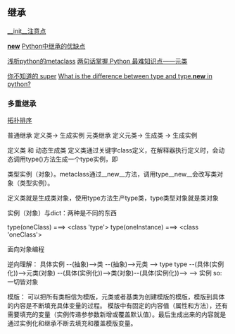 ## 继承
[__init__注意点](https://www.cnblogs.com/zyxstar2003/archive/2011/03/21/1989954.html)

[__new__](https://blog.csdn.net/four_infinite/article/details/52798919)
[Python中继承的优缺点](https://www.cnblogs.com/zyxstar2003/archive/2011/03/21/1989954.html)

[浅析python的metaclass](http://jianpx.iteye.com/blog/908121)
[两句话掌握 Python 最难知识点——元类
](http://python.jobbole.com/88795/)

[ 你不知道的 super](http://python.jobbole.com/86787/)
[What is the difference between type and type.__new__ in python?](https://stackoverflow.com/questions/2608708/what-is-the-difference-between-type-and-type-new-in-python)


### 多重继承
[拓扑排序](https://kevinguo.me/2018/01/19/python-topological-sorting/)


普通继承
定义类-> 生成实例
元类继承
定义元类-> 生成类 -> 生成实例

定义类 和 动态生成类
定义类通过关键字class定义，在解释器执行定义时，会动态调用type()方法生成一个type实例，即

类型实例（对象）。metaclass通过__new__方法，调用type__new__会改写类对象（类型实例）。

定义类就是生成类对象，使用type方法生产type类，type类型对象就是类对象

实例（对象）与dict：两种是不同的东西

type(oneClass) ===> <class 'type'>
type(oneInstance) ===> <class 'oneClass'>

面向对象编程

逆向理解：
具体实例 --(抽象)-->类 --(抽象)-->元类 --> type
type --(具体(实例化))-->元类(对象) --(具体(实例化))-->类(对象)--(具体(实例化))-->
--> 实例 
so: 一切皆对象

模版：
可以把所有类相信为模版，元类或者基类为创建模版的模版，模版到具体的内容是不断填充具体变量的过程。
模版中有固定的内容值（属性和方法），还有需要填充的变量（实例传递参参数新增或覆盖默认值）。最后生成出来的内容就是通过实例化和继承不断去填充和覆盖模版变量。

